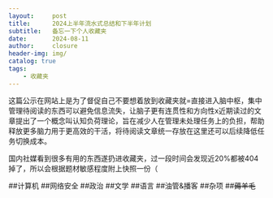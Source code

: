 ```yaml
---
layout:     post                       
title:      2024上半年流水式总结和下半年计划                
subtitle:   备忘一下个人收藏夹
date:       2024-08-11                 
author:     closure                         
header-img: img/ 
catalog: true                         
tags:                                
    - 收藏夹
---
```


这篇公示在网站上是为了督促自己不要想着放到收藏夹就=直接进入脑中枢，集中管理待阅读的东西可以避免信息流失，让脑子更有连贯性和方向性x近期读过的文章提出了一个概念叫认知负荷理论，旨在减少人在管理未处理任务上的负担，帮助释放更多脑力用于更高效的干活，将待阅读文章统一存放在这里还可以后续降低任务切换成本。

国内社媒看到很多有用的东西遂扔进收藏夹，过一段时间会发现近20%都被404掉了，所以会根据题材敏感程度附上快照一份（

##计算机
##网络安全
##政治
##文学
##语言
##油管&播客
##杂项
##<s>薅羊毛</s>
